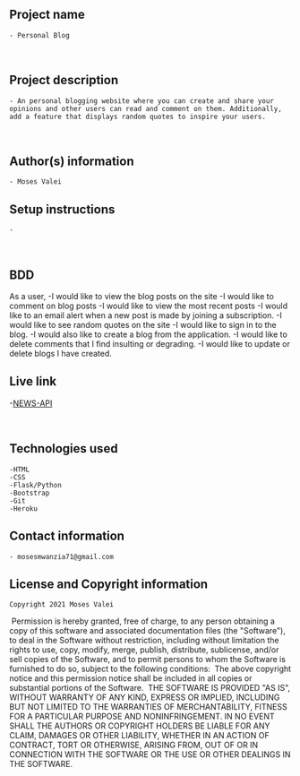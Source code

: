 ## Project name
    - Personal Blog
​
## Project description
    - An personal blogging website where you can create and share your opinions and other users can read and comment on them. Additionally, add a feature that displays random quotes to inspire your users. 
​
## Author(s) information
    - Moses Valei
  
## Setup instructions
    - 
​
## BDD
   As a user, 
    -I would like to view the blog posts on the site
    -I would like to comment on blog posts
    -I would like to view the most recent posts
    -I would like to an email alert when a new post is made by joining a subscription.
    -I would like to see random quotes on the site
    -I would like to sign in to the blog.
    -I would also like to create a blog from the application.
    -I would like to delete comments that I find insulting or degrading.
    -I would like to update or delete blogs I have created.
​
## Live link
   -[NEWS-API](https://newsapiapplication.herokuapp.com/)
   
​
## Technologies used
    -HTML
    -CSS
    -Flask/Python
    -Bootstrap
    -Git
    -Heroku
  
## Contact information
    - mosesmwanzia71@gmail.com
  
## License and Copyright information
    Copyright 2021 Moses Valei
​
    Permission is hereby granted, free of charge, to any person obtaining a copy of this software and associated documentation files (the "Software"), to deal in the Software without restriction, including without limitation the rights to use, copy, modify, merge, publish, distribute, sublicense, and/or sell copies of the Software, and to permit persons to whom the Software is furnished to do so, subject to the following conditions:
​
    The above copyright notice and this permission notice shall be included in all copies or substantial portions of the Software.
​
    THE SOFTWARE IS PROVIDED "AS IS", WITHOUT WARRANTY OF ANY KIND, EXPRESS OR IMPLIED, INCLUDING BUT NOT LIMITED TO THE WARRANTIES OF MERCHANTABILITY, FITNESS FOR A PARTICULAR PURPOSE AND NONINFRINGEMENT. IN NO EVENT SHALL THE AUTHORS OR COPYRIGHT HOLDERS BE LIABLE FOR ANY CLAIM, DAMAGES OR OTHER LIABILITY, WHETHER IN AN ACTION OF CONTRACT, TORT OR OTHERWISE, ARISING FROM, OUT OF OR IN CONNECTION WITH THE SOFTWARE OR THE USE OR OTHER DEALINGS IN THE SOFTWARE.